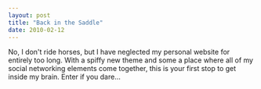 ```yaml
---
layout: post
title: "Back in the Saddle"
date: 2010-02-12
---
```


<p class="intro"><span class="dropcap">N</span>o, I don't ride horses, but I have neglected my personal website for entirely too long. With a spiffy new theme and some a place where all of my social networking elements come together, this is your first stop to get inside my brain. Enter if you dare...</p>
